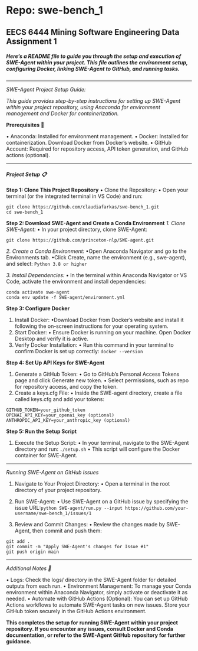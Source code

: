 # Repo: swe-bench_1 
## EECS 6444 Mining Software Engineering Data Assignment 1

##### Here’s a README file to guide you through the setup and execution of SWE-Agent within your project. This file outlines the environment setup, configuring Docker, linking SWE-Agent to GitHub, and running tasks.

---

*SWE-Agent Project Setup Guide:*

*This guide provides step-by-step instructions for setting up SWE-Agent within your project repository, using Anaconda for environment management and Docker for containerization.*



**Prerequisites 🚨**

•	Anaconda: Installed for environment management.
•	Docker: Installed for containerization. Download Docker from Docker’s website.
•	GitHub Account: Required for repository access, API token generation, and GitHub actions (optional).

---

#### *Project Setup 📋*

**Step 1: Clone This Project Repository**
	•	Clone the Repository:
	•		Open your terminal (or the integrated terminal in VS Code) and run: 
	
	git clone https://github.com/claudiafarkas/swe-bench_1.git 
	cd swe-bench_1



**Step 2: Download SWE-Agent and Create a Conda Environment**
	*1.	Clone SWE-Agent:*
	•	In your project directory, clone SWE-Agent:

	git clone https://github.com/princeton-nlp/SWE-agent.git

*2.	Create a Conda Environment:*
	•Open Anaconda Navigator and go to the Environments tab.
	•Click Create, name the environment (e.g., swe-agent), and select: `Python 3.8 or higher`

*3.	Install Dependencies:*
	•	In the terminal within Anaconda Navigator or VS Code, activate the environment and install dependencies:
	
	conda activate swe-agent
	conda env update -f SWE-agent/environment.yml



**Step 3: Configure Docker**

1.	Install Docker:
•Download Docker from Docker’s website and install it following the on-screen instructions for your operating system.
2.	Start Docker:
•	Ensure Docker is running on your machine. Open Docker Desktop and verify it is active.
3.	Verify Docker Installation:
•	Run this command in your terminal to confirm Docker is set up correctly: `docker --version`



**Step 4: Set Up API Keys for SWE-Agent**

1.	Generate a GitHub Token:
•	Go to GitHub’s Personal Access Tokens page and click Generate new token.
•	Select permissions, such as repo for repository access, and copy the token.
2.	Create a keys.cfg File:
•	Inside the SWE-agent directory, create a file called keys.cfg and add your tokens:

```
GITHUB_TOKEN=your_github_token
OPENAI_API_KEY=your_openai_key (optional)
ANTHROPIC_API_KEY=your_anthropic_key (optional)
```


**Step 5: Run the Setup Script**

1.	Execute the Setup Script:
•	In your terminal, navigate to the SWE-Agent directory and run: `./setup.sh`
•	This script will configure the Docker container for SWE-Agent.

---

*Running SWE-Agent on GitHub Issues*

1.	Navigate to Your Project Directory:
•	Open a terminal in the root directory of your project repository.
2.	Run SWE-Agent:
•	Use SWE-Agent on a GitHub issue by specifying the issue URL:`python SWE-agent/run.py --input https://github.com/your-username/swe-bench_1/issues/1`

3.	Review and Commit Changes:
•	Review the changes made by SWE-Agent, then commit and push them:
```
git add .
git commit -m "Apply SWE-Agent's changes for Issue #1"
git push origin main
```

---
*Additional Notes 📝*

•	Logs: Check the logs/ directory in the SWE-Agent folder for detailed outputs from each run.
•	Environment Management: To manage your Conda environment within Anaconda Navigator, simply activate or deactivate it as needed.
•	Automate with GitHub Actions (Optional): You can set up GitHub Actions workflows to automate SWE-Agent tasks on new issues. Store your GitHub token securely in the GitHub Actions environment.


 **This completes the setup for running SWE-Agent within your project repository. If you encounter any issues, consult Docker and Conda documentation, or refer to the SWE-Agent GitHub repository for further guidance.**
